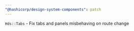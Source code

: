 ```yaml
---
"@hashicorp/design-system-components": patch
---
```


`Hds::Tabs` - Fix tabs and panels misbehaving on route change
